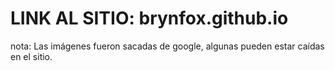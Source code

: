 #  LINK AL SITIO: brynfox.github.io

nota: Las imágenes fueron sacadas de google, algunas pueden estar caídas en el sitio.
